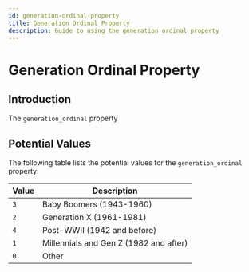 ```yaml
---
id: generation-ordinal-property
title: Generation Ordinal Property
description: Guide to using the generation ordinal property
---
```


# Generation Ordinal Property

## Introduction

The `generation_ordinal` property

## Potential Values

The following table lists the potential values for the `generation_ordinal` property:

| Value | Description                            |
| ----- | -------------------------------------- |
| `3`   | Baby Boomers (1943-1960)               |
| `2`   | Generation X (1961-1981)               |
| `4`   | Post-WWII (1942 and before)            |
| `1`   | Millennials and Gen Z (1982 and after) |
| `0`   | Other                                  |
